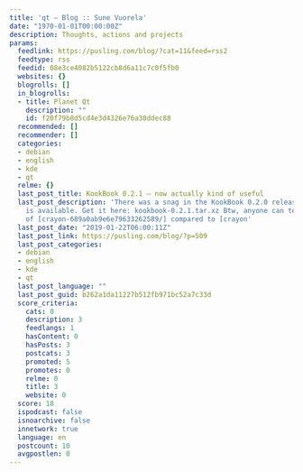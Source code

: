 ```yaml
---
title: 'qt – Blog :: Sune Vuorela'
date: "1970-01-01T00:00:00Z"
description: Thoughts, actions and projects
params:
  feedlink: https://pusling.com/blog/?cat=11&feed=rss2
  feedtype: rss
  feedid: 08e3ce4082b5122cb8d6a11c7c0f5fb0
  websites: {}
  blogrolls: []
  in_blogrolls:
  - title: Planet Qt
    description: ""
    id: f20f79b8d5cd4e3d4326e76a30ddec88
  recommended: []
  recommender: []
  categories:
  - debian
  - english
  - kde
  - qt
  relme: {}
  last_post_title: KookBook 0.2.1 – now actually kind of useful
  last_post_description: 'There was a snag in the KookBook 0.2.0 release, and 0.2.1
    is available. Get it here: kookbook-0.2.1.tar.xz Btw, anyone can tell me the purpose
    of [crayon-689a0ab9e6e79633262589/] compared to [crayon'
  last_post_date: "2019-01-22T06:00:11Z"
  last_post_link: https://pusling.com/blog/?p=509
  last_post_categories:
  - debian
  - english
  - kde
  - qt
  last_post_language: ""
  last_post_guid: b262a1da11227b512fb971bc52a7c33d
  score_criteria:
    cats: 0
    description: 3
    feedlangs: 1
    hasContent: 0
    hasPosts: 3
    postcats: 3
    promoted: 5
    promotes: 0
    relme: 0
    title: 3
    website: 0
  score: 18
  ispodcast: false
  isnoarchive: false
  innetwork: true
  language: en
  postcount: 10
  avgpostlen: 0
---
```

